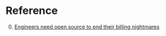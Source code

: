 # Reference

0. [Engineers need open source to end their billing nightmares](https://www.getlago.com/blog/engineers-need-open-source-to-end-their-billing-nightmares)

